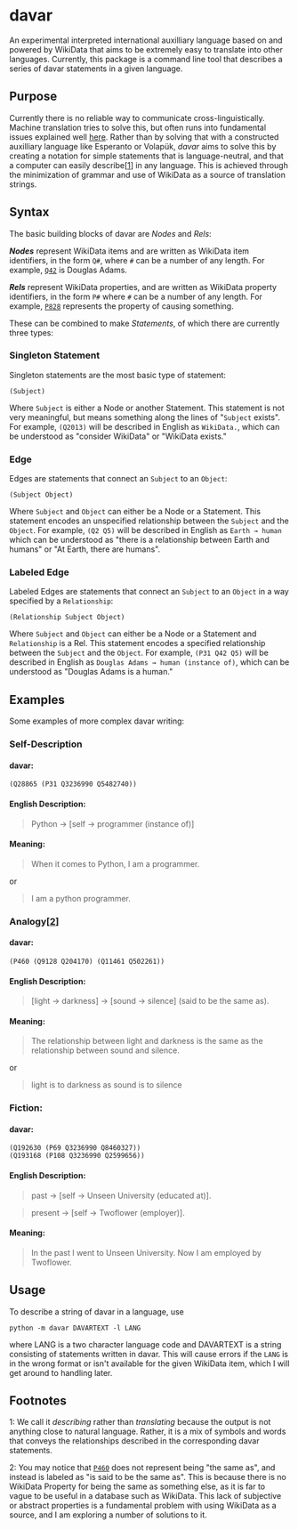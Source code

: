 # davar
 An experimental interpreted international auxilliary language based on and powered by WikiData that aims to be extremely easy to translate into other languages.
 Currently, this package is a command line tool that describes a series of davar statements in a given language.

## Purpose
Currently there is no reliable way to communicate cross-linguistically. Machine translation tries to solve this, but often runs into fundamental issues explained well [here](https://youtu.be/GAgp7nXdkLU). Rather than by solving that with a constructed auxilliary language like Esperanto or Volapük, *davar* aims to solve this by creating a notation for simple statements that is language-neutral, and that a computer can easily describe[[1](#footnote1)] in any language. This is achieved through the minimization of grammar and use of WikiData as a source of translation strings.

## Syntax
The basic building blocks of davar are *Nodes* and *Rels*:

***Nodes*** represent WikiData items and are written as WikiData item identifiers, in the form `Q#`, where `#` can be a number of any length. For example, [`Q42`](https://www.wikidata.org/wiki/Q42) is Douglas Adams.

***Rels*** represent WikiData properties, and are written as WikiData property identifiers, in the form `P#` where `#` can be a number of any length. For example, [`P828`](https://www.wikidata.org/wiki/Property:P828) represents the property of causing something.

These can be combined to make *Statements*, of which there are currently three types:
### Singleton Statement
Singleton statements are the most basic type of statement:
```
(Subject)
```
Where `Subject` is either a Node or another Statement. This statement is not very meaningful, but means something along the lines of "`Subject` exists". For example, `(Q2013)` will be described in English as `WikiData.`, which can be understood as "consider WikiData" or "WikiData exists."

### Edge
Edges are statements that connect an `Subject` to an `Object`:
```
(Subject Object)
```
Where `Subject` and `Object` can either be a Node or a Statement. This statement encodes an unspecified relationship between the `Subject` and the `Object`. For example, `(Q2 Q5)` will be described in English as `Earth → human` which can be understood as "there is a relationship between Earth and humans" or "At Earth, there are humans".

### Labeled Edge
Labeled Edges are statements that connect an `Subject` to an `Object` in a way specified by a `Relationship`:
```
(Relationship Subject Object)
```
Where `Subject` and `Object` can either be a Node or a Statement and `Relationship` is a Rel. This statement encodes a specified relationship between the `Subject` and the `Object`. For example, `(P31 Q42 Q5)` will be described in English as `Douglas Adams → human (instance of)`, which can be understood as "Douglas Adams is a human."

## Examples
Some examples of more complex davar writing:

### Self-Description
#### davar:
```
(Q28865 (P31 Q3236990 Q5482740))
```
#### English Description:
> Python → \[self → programmer (instance of)\]
#### Meaning:
> When it comes to Python, I am a programmer.

or

> I am a python programmer.

### Analogy[[2](#footnote2)]
#### davar:
```
(P460 (Q9128 Q204170) (Q11461 Q502261))
```
#### English Description:
> \[light → darkness] → \[sound → silence] (said to be the same as).

#### Meaning:
> The relationship between light and darkness is the same as the relationship between sound and silence.

or

> light is to darkness as sound is to silence

### Fiction:
#### davar:
```
(Q192630 (P69 Q3236990 Q8460327))
(Q193168 (P108 Q3236990 Q2599656))
```
#### English Description:
> past → \[self → Unseen University (educated at)].

> present → \[self → Twoflower (employer)].

#### Meaning:
> In the past I went to Unseen University. Now I am employed by Twoflower.

 ## Usage
To describe a string of davar in a language, use
 ```
 python -m davar DAVARTEXT -l LANG
 ```
where LANG is a two character language code and DAVARTEXT is a string consisting of statements written in davar. This will cause errors if the `LANG` is in the wrong format or isn't available for the given WikiData item, which I will get around to handling later.


## Footnotes
<a name="footnote1">1</a>: We call it *describing* rather than *translating* because the output is not anything close to natural language. Rather, it is a mix of symbols and words that conveys the relationships described in the corresponding davar statements.

<a name="footnote2">2</a>: You may notice that [`P460`](https://www.wikidata.org/wiki/Property:P460) does not represent being "the same as", and instead is labeled as "is said to be the same as". This is because there is no WikiData Property for being the same as something else, as it is far to vague to be useful in a database such as WikiData. This lack of subjective or abstract properties is a fundamental problem with using WikiData as a source, and I am exploring a number of solutions to it.
